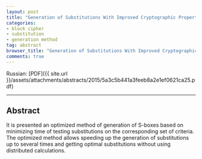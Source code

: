 ```yaml
---
layout: post
title: "Generation of Substitutions With Improved Cryptographic Properties"
categories:
- block cipher
- substitution
- generation method
tag: abstract
browser_title: "Generation of Substitutions With Improved Cryptographic Properties"
comments: true
---
```


Russian: [PDF]({{ site.url }}/assets/attachments/abstracts/2015/5a3c5b441a3feeb8a2e1ef0621ca25.pdf)
___

<!--more-->

## Abstract

It is presented an optimized method of generation of S-boxes based on minimizing time of testing substitutions on the corresponding set of criteria. The optimized method allows speeding up the generation of substitutions up to several times and getting optimal substitutions without using distributed calculations.